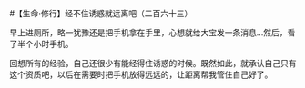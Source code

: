 #【生命⋅修行】经不住诱惑就远离吧（二百六十三）

早上进厕所，略一犹豫还是把手机拿在手里，心想就给大宝发一条消息...然后，看了半个小时手机。

回想所有的经验，自己还很少有能经得住诱惑的时候。既然如此，就承认自己只有这个资质吧，以后在需要时把手机放得远远的，让距离帮我管住自己好了。

